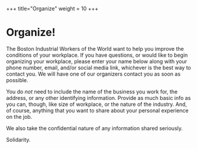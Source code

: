 +++
title="Organize"
weight = 10
+++

# Organize!

The Boston Industrial Workers of the World want to help you improve the conditions of your workplace. If you have questions, or would like to begin organizing your workplace, please enter your name below along with your phone number, email, and/or social media link, whichever is the best way to contact you. We will have one of our organizers contact you as soon as possible.

You do *not* need to include the name of the business you work for, the address, or any other identifying information. Provide as much basic info as you can, though, like size of workplace, or the nature of the industry. And, of course, anything that you want to share about your personal experience on the job.

We also take the confidential nature of any information shared seriously.

Solidarity.
